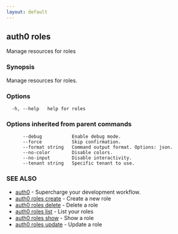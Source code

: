 ```yaml
---
layout: default
---
```

## auth0 roles

Manage resources for roles

### Synopsis

Manage resources for roles.

### Options

```
  -h, --help   help for roles
```

### Options inherited from parent commands

```
      --debug           Enable debug mode.
      --force           Skip confirmation.
      --format string   Command output format. Options: json.
      --no-color        Disable colors.
      --no-input        Disable interactivity.
      --tenant string   Specific tenant to use.
```

### SEE ALSO

* [auth0](/auth0-cli/)	 - Supercharge your development workflow.
* [auth0 roles create](auth0_roles_create.md)	 - Create a new role
* [auth0 roles delete](auth0_roles_delete.md)	 - Delete a role
* [auth0 roles list](auth0_roles_list.md)	 - List your roles
* [auth0 roles show](auth0_roles_show.md)	 - Show a role
* [auth0 roles update](auth0_roles_update.md)	 - Update a role


